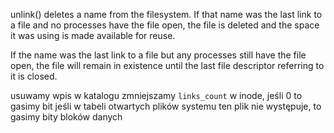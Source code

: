 unlink() deletes a name from the filesystem.  If that name was
the last link to a file and no processes have the file open, the
file is deleted and the space it was using is made available for
reuse.

If the name was the last link to a file but any processes still
have the file open, the file will remain in existence until the
last file descriptor referring to it is closed.

usuwamy wpis w katalogu
zmniejszamy `links_count` w inode, jeśli 0 to gasimy bit
jeśli w tabeli otwartych plików systemu ten plik nie występuje,
to gasimy bity bloków danych
